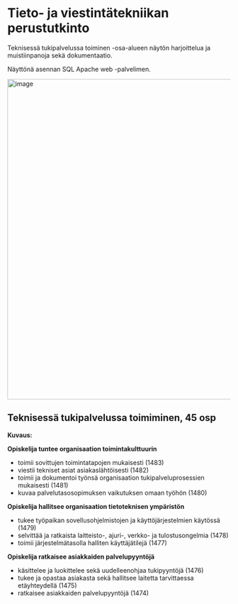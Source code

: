 # Tieto- ja viestintätekniikan perustutkinto

Teknisessä tukipalvelussa toiminen -osa-alueen näytön harjoittelua ja muistiinpanoja sekä dokumentaatio.

Näyttönä asennan SQL Apache web -palvelimen.

<img width="722" alt="image" src="https://user-images.githubusercontent.com/111054270/211541499-05c568a1-89b5-41cf-beb3-bd6dfd17159e.png">

## Teknisessä tukipalvelussa toimiminen, 45 osp

**Kuvaus:**

**Opiskelija tuntee organisaation toimintakulttuurin**

* toimii sovittujen toimintatapojen mukaisesti (1483)
* viestii tekniset asiat asiakaslähtöisesti (1482)
* toimii ja dokumentoi työnsä organisaation tukipalveluprosessien mukaisesti (1481)
* kuvaa palvelutasosopimuksen vaikutuksen omaan työhön (1480)

**Opiskelija hallitsee organisaation tietoteknisen ympäristön**

* tukee työpaikan sovellusohjelmistojen ja käyttöjärjestelmien käytössä (1479)
* selvittää ja ratkaista laitteisto-, ajuri-, verkko- ja tulostusongelmia (1478)
* toimii järjestelmätasolla halliten käyttäjätilejä (1477)

**Opiskelija ratkaisee asiakkaiden palvelupyyntöjä**

* käsittelee ja luokittelee sekä uudelleenohjaa tukipyyntöjä (1476)
* tukee ja opastaa asiakasta sekä hallitsee laitetta tarvittaessa etäyhteydellä (1475)
* ratkaisee asiakkaiden palvelupyyntöjä (1474)

